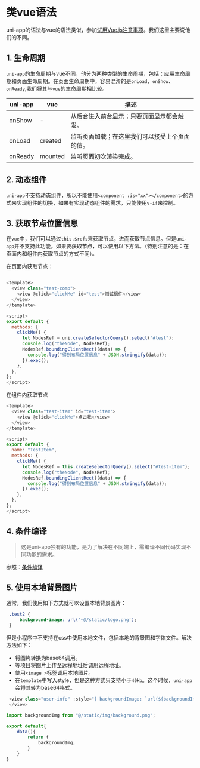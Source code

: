 # 类vue语法

uni-app的语法与vue的语法类似，参加[试用Vue.js注意事项](https://uniapp.dcloud.io/use)。我们这里主要说他们的不同。

## 1. 生命周期

`uni-app`的生命周期与vue不同，他分为两种类型的生命周期，包括：应用生命周期和页面生命周期。在页面生命周期中，容易混淆的是`onLoad`、`onShow`、`onReady`,我们将其与`vue`的生命周期相比较。

| uni-app | vue     | 描述                                           |
| ------- | ------- | ---------------------------------------------- |
| onShow  | -       | 从后台进入前台显示；只要页面显示都会触发。     |
| onLoad  | created | 监听页面加载；在这里我们可以接受上个页面的值。 |
| onReady | mounted | 监听页面初次渲染完成。                         |

## 2. 动态组件

`uni-app`不支持动态组件，所以不能使用`<component :is="xx"></component>`的方式来实现组件的切换，如果有实现动态组件的需求，只能使用`v-if`来控制。

## 3. 获取节点位置信息

在`vue`中，我们可以通过`this.$refs`来获取节点，进而获取节点信息。但是`uni-app`并不支持此功能。如果要获取节点，可以使用以下方法。（特别注意的是：在页面内和组件内获取节点的方式不同）。

在页面内获取节点：

```js

<template>
  <view class="test-comp">
    <view @click="clickMe" id="test">测试组件</view>
  </view>
</template>

<script>
export default {
  methods: {
    clickMe() {
      let NodesRef = uni.createSelectorQuery().select("#test");
      console.log("theNode", NodesRef);
      NodesRef.boundingClientRect((data) => {
        console.log("得到布局位置信息" + JSON.stringify(data));
      }).exec();
    },
  },
};
</script>
```

在组件内获取节点

```js
<template>
  <view class="test-item" id="test-item">
    <view @click="clickMe">点击我</view>
  </view>
</template>

<script>
export default {
  name: "TestItem",
  methods: {
    clickMe() {
      let NodesRef = this.createSelectorQuery().select("#test-item");
      console.log("theNode", NodesRef);
      NodesRef.boundingClientRect((data) => {
        console.log("得到布局位置信息" + JSON.stringify(data));
      }).exec();
    },
  },
};
</script>
```

## 4. 条件编译

> 这是uni-app独有的功能，是为了解决在不同端上，需编译不同代码实现不同功能的需求。

参照：[条件编译](https://uniapp.dcloud.io/platform?id=%e6%9d%a1%e4%bb%b6%e7%bc%96%e8%af%91)

## 5. 使用本地背景图片

通常，我们使用如下方式就可以设置本地背景图片：

```css
 .test2 {
     background-image: url('~@/static/logo.png');
 }
```

但是小程序中不支持在css中使用本地文件，包括本地的背景图和字体文件。解决方法如下：

- 将图片转换为base64调用。
- 等项目将图片上传至远程地址后调用远程地址。
- 使用`<image >`标签调用本地图片。
- 在`template`中写入style，但是这种方式只支持小于`40kb`。这个时候，`uni-app`会将其转为base64格式。

```js
 <view class="user-info" :style="{ backgroundImage: `url(${backgroundImg})` }">
 </view>

import backgroundImg from "@/static/img/background.png";

export default{
    data(){
        return {
            backgroundImg,
        }
    }
}
```

